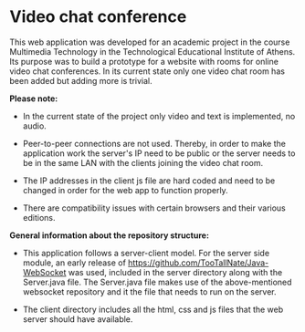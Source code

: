 # Video chat conference

This web application was developed for an academic project in the course Multimedia Technology in the Technological Educational Institute of Athens. Its purpose was to build a prototype for a website with rooms for online video chat conferences. In its current state only one video chat room has been added but adding more is trivial.

**Please note:**

* In the current state of the project only video and text is implemented, no audio.

* Peer-to-peer connections are not used. Thereby, in order to make the application work the server's IP need to be public or the server needs to be in the same LAN with the clients joining the video chat room.

* The IP addresses in the client js file are hard coded and need to be changed in order for the web app to function properly.

* There are compatibility issues with certain browsers and their various editions.

**General information about the repository structure:**

* This application follows a server-client model. For the server side module, an early release of https://github.com/TooTallNate/Java-WebSocket was used, included in the server directory along with the Server.java file. The Server.java file makes use of the above-mentioned websocket repository and it the file that needs to run on the server.

* The client directory includes all the html, css and js files that the web server should have available.


 


